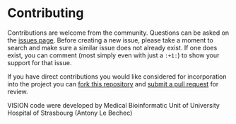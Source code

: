 Contributing
============

Contributions are welcome from the community. Questions can be asked on the
[issues page][1]. Before creating a new issue, please take a moment to search
and make sure a similar issue does not already exist. If one does exist, you
can comment (most simply even with just a `:+1:`) to show your support for that
issue.

If you have direct contributions you would like considered for incorporation
into the project you can [fork this repository][2] and
[submit a pull request][3] for review.

VISION code were developed by Medical Bioinformatic Unit
of University Hospital of Strasbourg (Antony Le Bechec)


[1]: https://github.com/usgs/httpd-php/issues
[2]: https://help.github.com/articles/fork-a-repo/
[3]: https://help.github.com/articles/about-pull-requests/
